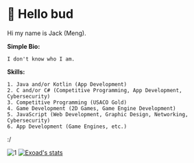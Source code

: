 # 🍵 Hello bud

Hi my name is Jack (Meng).

**Simple Bio:**
```
I don't know who I am.
```
**Skills:**
```
1. Java and/or Kotlin (App Development)
2. C and/or C# (Competitive Programming, App Development, Cybersecurity)
3. Competitive Programming (USACO Gold)
4. Game Development (2D Games, Game Engine Development)
5. JavaScript (Web Development, Graphic Design, Networking, Cybersecurity)
6. App Development (Game Engines, etc.)
```

:/

![1](https://github-readme-stats.vercel.app/api/top-langs/?username=exoad&theme=calm)
[![Exoad's stats](https://github-readme-stats.vercel.app/api?username=exoad&theme=calm)](https://github.com/anuraghazra/github-readme-stats)


